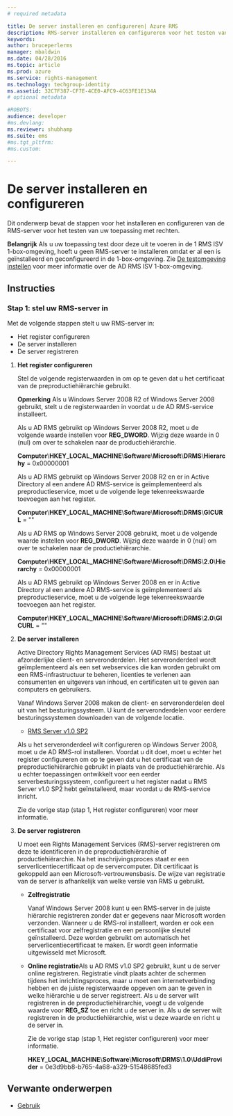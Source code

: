 ```yaml
---
# required metadata

title: De server installeren en configureren| Azure RMS
description: RMS-server installeren en configureren voor het testen van uw toepassing met rechten.
keywords:
author: bruceperlerms
manager: mbaldwin
ms.date: 04/28/2016
ms.topic: article
ms.prod: azure
ms.service: rights-management
ms.technology: techgroup-identity
ms.assetid: 32C7F387-CF7E-4CE0-AFC9-4C63FE1E134A
# optional metadata

#ROBOTS:
audience: developer
#ms.devlang:
ms.reviewer: shubhamp
ms.suite: ems
#ms.tgt_pltfrm:
#ms.custom:

---
```


# De server installeren en configureren

Dit onderwerp bevat de stappen voor het installeren en configureren van de RMS-server voor het testen van uw toepassing met rechten.

**Belangrijk** Als u uw toepassing test door deze uit te voeren in de 1 RMS ISV 1-box-omgeving, hoeft u geen RMS-server te installeren omdat er al een is geïnstalleerd en geconfigureerd in de 1-box-omgeving.
Zie [De testomgeving instellen](how-to-set-up-your-test-environment.md) voor meer informatie over de AD RMS ISV 1-box-omgeving.

 

## Instructies

### Stap 1: stel uw RMS-server in

Met de volgende stappen stelt u uw RMS-server in:

-   Het register configureren
-   De server installeren
-   De server registreren

1.  **Het register configureren**

    Stel de volgende registerwaarden in om op te geven dat u het certificaat van de preproductiehiërarchie gebruikt.

    **Opmerking** Als u Windows Server 2008 R2 of Windows Server 2008 gebruikt, stelt u de registerwaarden in voordat u de AD RMS-service installeert.

    Als u AD RMS gebruikt op Windows Server 2008 R2, moet u de volgende waarde instellen voor **REG\_DWORD**. Wijzig deze waarde in 0 (nul) om over te schakelen naar de productiehiërarchie.

    **Computer**\\**HKEY\_LOCAL\_MACHINE**\\**Software**\\**Microsoft**\\**DRMS**\\**Hierarchy** = 0x00000001

    Als u AD RMS gebruikt op Windows Server 2008 R2 en er in Active Directory al een andere AD RMS-service is geïmplementeerd als preproductieservice, moet u de volgende lege tekenreekswaarde toevoegen aan het register.

    **Computer**\\**HKEY\_LOCAL\_MACHINE**\\**Software**\\**Microsoft**\\**DRMS**\\**GICURL** = ""

    Als u AD RMS op Windows Server 2008 gebruikt, moet u de volgende waarde instellen voor **REG\_DWORD**. Wijzig deze waarde in 0 (nul) om over te schakelen naar de productiehiërarchie.

    **Computer**\\**HKEY\_LOCAL\_MACHINE**\\**Software**\\**Microsoft**\\**DRMS**\\**2.0**\\**Hierarchy** = 0x00000001

    Als u AD RMS gebruikt op Windows Server 2008 en er in Active Directory al een andere AD RMS-service is geïmplementeerd als preproductieservice, moet u de volgende lege tekenreekswaarde toevoegen aan het register.

    **Computer**\\**HKEY\_LOCAL\_MACHINE**\\**Software**\\**Microsoft**\\**DRMS**\\**2.0**\\**GICURL** = ""

2.  **De server installeren**

    Active Directory Rights Management Services (AD RMS) bestaat uit afzonderlijke client- en serveronderdelen. Het serveronderdeel wordt geïmplementeerd als een set webservices die kan worden gebruikt om een RMS-infrastructuur te beheren, licenties te verlenen aan consumenten en uitgevers van inhoud, en certificaten uit te geven aan computers en gebruikers.

    Vanaf Windows Server 2008 maken de client- en serveronderdelen deel uit van het besturingssysteem. U kunt de serveronderdelen voor eerdere besturingssystemen downloaden van de volgende locatie.

    -   [RMS Server v1.0 SP2](http://go.microsoft.com/fwlink/p/?linkid=73722)

    Als u het serveronderdeel wilt configureren op Windows Server 2008, moet u de AD RMS-rol installeren. Voordat u dit doet, moet u echter het register configureren om op te geven dat u het certificaat van de preproductiehiërarchie gebruikt in plaats van de productiehiërarchie. Als u echter toepassingen ontwikkelt voor een eerder serverbesturingssysteem, configureert u het register nadat u RMS Server v1.0 SP2 hebt geïnstalleerd, maar voordat u de RMS-service inricht.

    Zie de vorige stap (stap 1, Het register configureren) voor meer informatie.

3.  **De server registreren**

    U moet een Rights Management Services (RMS)-server registreren om deze te identificeren in de preproductiehiërarchie of productiehiërarchie. Na het inschrijvingsproces staat er een serverlicentiecertificaat op de servercomputer. Dit certificaat is gekoppeld aan een Microsoft-vertrouwensbasis. De wijze van registratie van de server is afhankelijk van welke versie van RMS u gebruikt.

    -   **Zelfregistratie**

        Vanaf Windows Server 2008 kunt u een RMS-server in de juiste hiërarchie registreren zonder dat er gegevens naar Microsoft worden verzonden. Wanneer u de RMS-rol installeert, worden er ook een certificaat voor zelfregistratie en een persoonlijke sleutel geïnstalleerd. Deze worden gebruikt om automatisch het serverlicentiecertificaat te maken. Er wordt geen informatie uitgewisseld met Microsoft.

    -   **Online registratie**Als u AD RMS v1.0 SP2 gebruikt, kunt u de server online registreren. Registratie vindt plaats achter de schermen tijdens het inrichtingsproces, maar u moet een internetverbinding hebben en de juiste registerwaarde opgeven om aan te geven in welke hiërarchie u de server registreert. Als u de server wilt registreren in de preproductiehiërarchie, voegt u de volgende waarde voor **REG\_SZ** toe en richt u de server in. Als u de server wilt registreren in de productiehiërarchie, wist u deze waarde en richt u de server in.

        Zie de vorige stap (stap 1, Het register configureren) voor meer informatie.

        **HKEY\_LOCAL\_MACHINE**\\**Software**\\**Microsoft**\\**DRMS**\\**1.0**\\**UddiProvider** = 0e3d9bb8-b765-4a68-a329-51548685fed3

## Verwante onderwerpen

* [Gebruik](how-to-use-msipc.md)
 

 





<!--HONumber=Apr16_HO4-->


